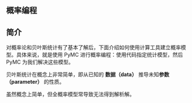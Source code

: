 ## 概率编程

## 简介

对概率论和贝叶斯统计有了基本了解后，下面介绍如何使用计算工具建立概率模型。具体来说，就是使用 PyMC 进行概率编程：使用代码指定统计模型，然后 PyMC 为我们解决这些模型。

贝叶斯统计在概念上非常简单，即从已知的 **数据（data）** 推导未知**参数（parameter）** 的性质。

虽然概念上简单，但全概率模型常导致无法得到解析解。

